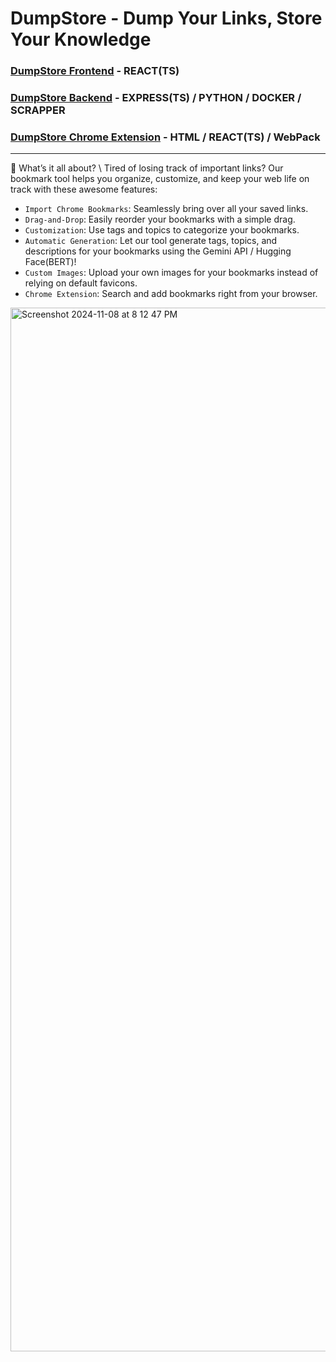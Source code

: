 # DumpStore - Dump Your Links, Store Your Knowledge

### [DumpStore Frontend](https://github.com/manzil-infinity180/dumpStore_frontend) - REACT(TS)
### [DumpStore Backend](https://github.com/manzil-infinity180/dumpStore_backend) - EXPRESS(TS) / PYTHON / DOCKER / SCRAPPER
### [DumpStore Chrome Extension](https://github.com/manzil-infinity180/dumpStore_chrome_extension) - HTML / REACT(TS) / WebPack

___________________________________
🔖 What’s it all about?  \ 
Tired of losing track of important links? Our bookmark tool helps you organize, customize, and keep your web life on track with these awesome features:

* `Import Chrome Bookmarks`: Seamlessly bring over all your saved links.
* `Drag-and-Drop`: Easily reorder your bookmarks with a simple drag.
* `Customization`: Use tags and topics to categorize your bookmarks.
* `Automatic Generation`: Let our tool generate tags, topics, and descriptions for your bookmarks using the Gemini API / Hugging Face(BERT)!
* `Custom Images`: Upload your own images for your bookmarks instead of relying on default favicons.
* `Chrome Extension`: Search and add bookmarks right from your browser.
  
<p>
   <img width="1670" alt="Screenshot 2024-11-08 at 8 12 47 PM" src="https://github.com/user-attachments/assets/a8d83477-a55b-4134-a398-fe2e8c9b4fb7">
</p>


